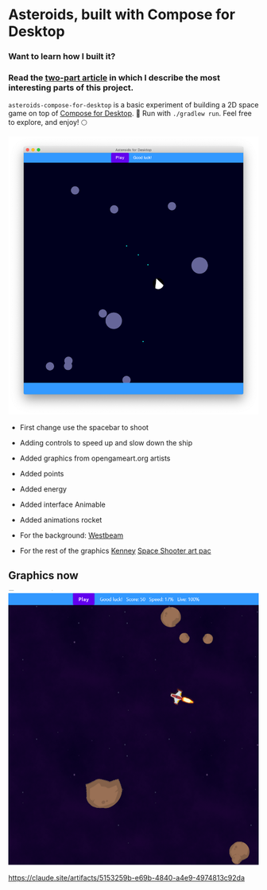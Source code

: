 # Asteroids, built with Compose for Desktop

### Want to learn how I built it?
### Read the [two-part article](https://dev.to/kotlin/how-i-built-an-asteroids-game-using-jetpack-compose-for-desktop-309l) in which I describe the most interesting parts of this project.

`asteroids-compose-for-desktop` is a basic experiment of building a 2D space game on top of [Compose for Desktop](https://www.jetbrains.com/lp/compose/). 🚀 Run with `./gradlew run`. Feel free to explore, and enjoy! 🌕

![Screenshot of the game](dev-graphics2.png)

- First change use the spacebar to shoot
- Adding controls to speed up and slow down the ship
- Added graphics from opengameart.org artists
- Added points
- Added energy
- Added interface Animable
- Added animations rocket

- For the background:
[Westbeam](https://opengameart.org/content/space-background-1#:~:text=Author%3A%C2%A0-,Westbeam,-Sunday%2C%20April%2014)

- For the rest of the graphics
[Kenney](  https://opengameart.org/users/kenney)
[Space Shooter art pac](https://opengameart.org/content/space-shooter-redux)
 
 ## Graphics now
 
![Now](https://github.com/PedroGM80/my_asteroids/blob/The_end_/demo.png?raw=true)


https://claude.site/artifacts/5153259b-e69b-4840-a4e9-4974813c92da
